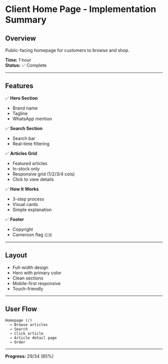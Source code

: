 # Client Home Page - Implementation Summary

## Overview
Public-facing homepage for customers to browse and shop.

**Time:** 1 hour  
**Status:** ✅ Complete

---

## Features

✅ **Hero Section**
- Brand name
- Tagline
- WhatsApp mention

✅ **Search Section**
- Search bar
- Real-time filtering

✅ **Articles Grid**
- Featured articles
- In-stock only
- Responsive grid (1/2/3/4 cols)
- Click to view details

✅ **How It Works**
- 3-step process
- Visual cards
- Simple explanation

✅ **Footer**
- Copyright
- Cameroon flag 🇨🇲

---

## Layout

- Full-width design
- Hero with primary color
- Clean sections
- Mobile-first responsive
- Touch-friendly

---

## User Flow

```
Homepage (/)
  → Browse articles
  → Search
  → Click article
  → Article detail page
  → Order
```

---

**Progress:** 29/34 (85%)
